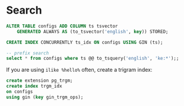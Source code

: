 # Search

```sql
ALTER TABLE configs ADD COLUMN ts tsvector
    GENERATED ALWAYS AS (to_tsvector('english', key)) STORED;

CREATE INDEX CONCURRENTLY ts_idx ON configs USING GIN (ts);

-- prefix search
select * from configs where ts @@ to_tsquery('english', 'ke:*');;
```


If you are using `ilike %hello%` often, create a trigram index:

```sql
create extension pg_trgm;
create index trgm_idx
on configs
using gin (key gin_trgm_ops);
```
